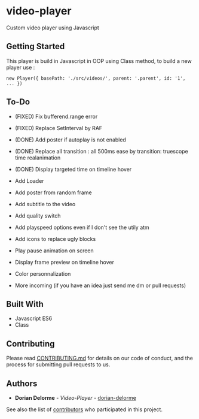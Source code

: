 # video-player

Custom video player using Javascript

## Getting Started

This player is build in Javascript in OOP using Class method, to build a new player use :

```
new Player({ basePath: './src/videos/', parent: '.parent', id: '1', ... })
```

## To-Do

* (FIXED) Fix bufferend.range error
* (FIXED) Replace SetInterval by RAF

* (DONE) Add poster if autoplay is not enabled
* (DONE) Replace all transition : all 500ms ease by transition: truescope time realanimation<br>
* (DONE) Display targeted time on timeline hover

* Add Loader
* Add poster from random frame
* Add subtitle to the video
* Add quality switch
* Add playspeed options even if I don't see the utily atm
* Add icons to replace ugly blocks
* Play pause animation on screen
* Display frame preview on timeline hover
* Color personnalization
* More incoming (if you have an idea just send me dm or pull requests)

## Built With

* Javascript ES6
* Class

## Contributing

Please read [CONTRIBUTING.md](https://github.com/dorian-delorme/video-player/blob/master/CONTRIBUTING.md) for details on our code of conduct, and the process for submitting pull requests to us.

## Authors

* **Dorian Delorme** - *Video-Player* - [dorian-delorme](https://github.com/dorian-delorme)

See also the list of [contributors](https://github.com/dorian-delorme/video-player/contributors) who participated in this project.